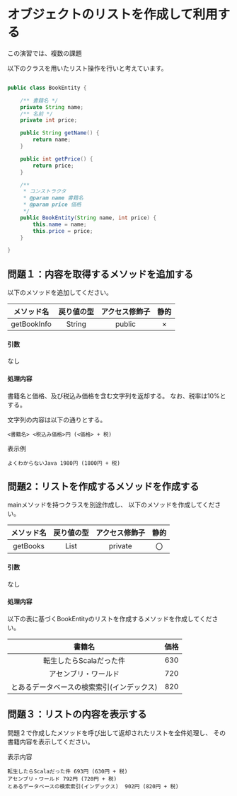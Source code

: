 # オブジェクトのリストを作成して利用する

この演習では、複数の課題

以下のクラスを用いたリスト操作を行いと考えています。

```java

public class BookEntity {

	/** 書籍名 */
	private String name;
	/** 名前 */
	private int price;

	public String getName() {
		return name;
	}

	public int getPrice() {
		return price;
	}

	/**
	 * コンストラクタ
	 * @param name 書籍名
	 * @param price 価格
	 */
	public BookEntity(String name, int price) {
		this.name = name;
		this.price = price;
	}

}
```

## 問題１：内容を取得するメソッドを追加する

以下のメソッドを追加してください。

|メソッド名 | 戻り値の型 | アクセス修飾子 | 静的 | 
|:-:|:-:|:-:|:-:|
| getBookInfo | String | public | × | 

#### 引数

なし

#### 処理内容

書籍名と価格、及び税込み価格を含む文字列を返却する。
なお、税率は10%とする。

文字列の内容は以下の通りとする。

```
<書籍名> <税込み価格>円 (<価格> + 税)
```

表示例

```
よくわからないJava 1980円 (1800円 + 税)
```


## 問題2：リストを作成するメソッドを作成する

mainメソッドを持つクラスを別途作成し、
以下のメソッドを作成してください。

|メソッド名 | 戻り値の型 | アクセス修飾子 | 静的 | 
|:-:|:-:|:-:|:-:|
| getBooks | List<BookEntity> | private | 〇 | 

#### 引数

なし

#### 処理内容

以下の表に基づくBookEntityのリストを作成するメソッドを作成してください。

| 書籍名 | 価格 |
|:-:|:-:|
| 転生したらScalaだった件 | 630 |
| アセンブリ・ワールド | 720| 
| とあるデータベースの検索索引(インデックス) |820 |

## 問題３：リストの内容を表示する

問題２で作成したメソッドを呼び出して返却されたリストを全件処理し、
その書籍内容を表示してください。

表示内容
```
転生したらScalaだった件 693円 (630円 + 税)
アセンブリ・ワールド 792円 (720円 + 税)
とあるデータベースの検索索引(インデックス)  902円 (820円 + 税)
```
